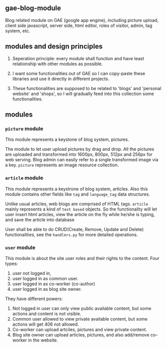 ## gae-blog-module
Blog related module on GAE (google app engine), including picture upload, client side javascript, server side, html editor, roles of visitor, admin, tag system, etc.

## modules and design principles

1. Seperation principle: every module shall function and have least relationship with other modules as possible.

2. I want some functionalities out of GAE so I can copy-paste these libraries and use it directly in different projects.

3. These functionalities are supposed to be related to 'blogs' and 'personal website' and 'shops', so I will gradually feed into this collection some functionalities.

## modules
### `picture` module
This module represents a keystone of blog system, pictures.

The module to let user upload pictures by drag and drop. All the pictures are uploaded and transformed into 1600px, 800px, 512px and 256px for web serving. Blog admin can easily refer to a single transformed image via a key. `picture` represents an image resource collection.

### `article` module
This module represents a keystrone of blog system, articles.
Also this module contains other fields like `tag` and `language_tag` data structures.

Unlike usual articles, web blogs are comprised of HTML tags. `article` mainly represents a kind of `text based` objects.
So the functionality will let user insert html articles, view the article on the fly while he/she is typing, and save the article into database

User shall be able to do CRUD(Create, Remove, Update and Delete) functionalities, see the `handlers.py` for more detailed operations.

### `user` module
This module is about the site user roles and their rights to the content. 
Four types:
1. user not logged in,
2. user logged in as common user.
3. user logged in as co-worker (co-author) 
4. user logged in as blog site owner.

They have different powers:

1. Not logged in user can only view public available content, but some actions and content is not visible.
2. Common user allowed to view private available content, but some actions will get 406 not allowed.
3. Co-worker can upload artciles, pictures and view private content.
4. Blog site owner can upload articles, pictures, and also add/remove co-worker in the website.